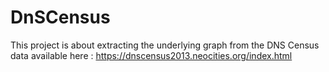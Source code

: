 # DnSCensus
This project is about extracting the underlying graph from the DNS Census data available here : https://dnscensus2013.neocities.org/index.html
